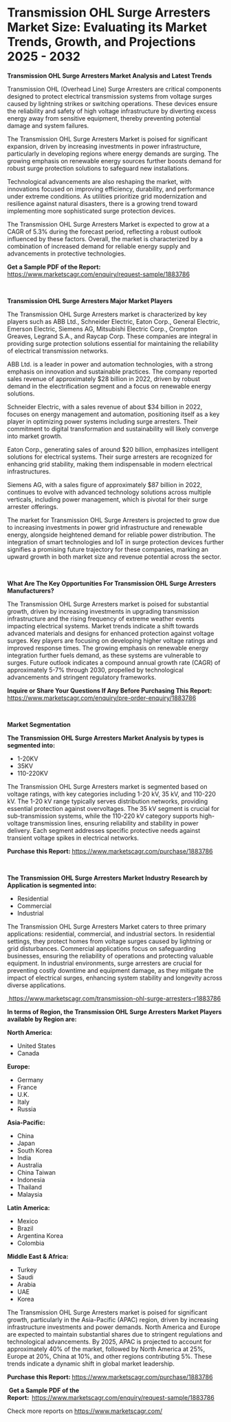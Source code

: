 <p><h1>Transmission OHL Surge Arresters Market Size: Evaluating its Market Trends, Growth, and Projections 2025 - 2032</h1></p><p><strong>Transmission OHL Surge Arresters Market Analysis and Latest Trends</strong></p>
<p><p>Transmission OHL (Overhead Line) Surge Arresters are critical components designed to protect electrical transmission systems from voltage surges caused by lightning strikes or switching operations. These devices ensure the reliability and safety of high voltage infrastructure by diverting excess energy away from sensitive equipment, thereby preventing potential damage and system failures.</p><p>The Transmission OHL Surge Arresters Market is poised for significant expansion, driven by increasing investments in power infrastructure, particularly in developing regions where energy demands are surging. The growing emphasis on renewable energy sources further boosts demand for robust surge protection solutions to safeguard new installations.</p><p>Technological advancements are also reshaping the market, with innovations focused on improving efficiency, durability, and performance under extreme conditions. As utilities prioritize grid modernization and resilience against natural disasters, there is a growing trend toward implementing more sophisticated surge protection devices.</p><p>The Transmission OHL Surge Arresters Market is expected to grow at a CAGR of 5.3% during the forecast period, reflecting a robust outlook influenced by these factors. Overall, the market is characterized by a combination of increased demand for reliable energy supply and advancements in protective technologies.</p></p>
<p><strong>Get a Sample PDF of the Report:&nbsp;</strong> <a href="https://www.marketscagr.com/enquiry/request-sample/1883786?utm_campaign=2326&utm_medium=2&utm_source=Github&utm_content=ia&utm_term=14022025&utm_id=transmission-ohl-surge-arresters">https://www.marketscagr.com/enquiry/request-sample/1883786</a></p>
<p>&nbsp;</p>
<p><strong>Transmission OHL Surge Arresters Major Market Players</strong></p>
<p><p>The Transmission OHL Surge Arresters market is characterized by key players such as ABB Ltd., Schneider Electric, Eaton Corp., General Electric, Emerson Electric, Siemens AG, Mitsubishi Electric Corp., Crompton Greaves, Legrand S.A., and Raycap Corp. These companies are integral in providing surge protection solutions essential for maintaining the reliability of electrical transmission networks.</p><p>ABB Ltd. is a leader in power and automation technologies, with a strong emphasis on innovation and sustainable practices. The company reported sales revenue of approximately $28 billion in 2022, driven by robust demand in the electrification segment and a focus on renewable energy solutions.</p><p>Schneider Electric, with a sales revenue of about $34 billion in 2022, focuses on energy management and automation, positioning itself as a key player in optimizing power systems including surge arresters. Their commitment to digital transformation and sustainability will likely converge into market growth.</p><p>Eaton Corp., generating sales of around $20 billion, emphasizes intelligent solutions for electrical systems. Their surge arresters are recognized for enhancing grid stability, making them indispensable in modern electrical infrastructures.</p><p>Siemens AG, with a sales figure of approximately $87 billion in 2022, continues to evolve with advanced technology solutions across multiple verticals, including power management, which is pivotal for their surge arrester offerings.</p><p>The market for Transmission OHL Surge Arresters is projected to grow due to increasing investments in power grid infrastructure and renewable energy, alongside heightened demand for reliable power distribution. The integration of smart technologies and IoT in surge protection devices further signifies a promising future trajectory for these companies, marking an upward growth in both market size and revenue potential across the sector.</p></p>
<p>&nbsp;</p>
<p><strong>What Are The Key Opportunities For Transmission OHL Surge Arresters Manufacturers?</strong></p>
<p><p>The Transmission OHL Surge Arresters market is poised for substantial growth, driven by increasing investments in upgrading transmission infrastructure and the rising frequency of extreme weather events impacting electrical systems. Market trends indicate a shift towards advanced materials and designs for enhanced protection against voltage surges. Key players are focusing on developing higher voltage ratings and improved response times. The growing emphasis on renewable energy integration further fuels demand, as these systems are vulnerable to surges. Future outlook indicates a compound annual growth rate (CAGR) of approximately 5-7% through 2030, propelled by technological advancements and stringent regulatory frameworks.</p></p>
<p><strong>Inquire or Share Your Questions If Any Before Purchasing This Report:</strong> <a href="https://www.marketscagr.com/enquiry/pre-order-enquiry/1883786?utm_campaign=2326&utm_medium=2&utm_source=Github&utm_content=ia&utm_term=14022025&utm_id=transmission-ohl-surge-arresters">https://www.marketscagr.com/enquiry/pre-order-enquiry/1883786</a></p>
<p>&nbsp;</p>
<p><strong>Market Segmentation</strong></p>
<p><strong>The Transmission OHL Surge Arresters Market Analysis by types is segmented into:</strong></p>
<p><ul><li>1-20KV</li><li>35KV</li><li>110-220KV</li></ul></p>
<p><p>The Transmission OHL Surge Arresters market is segmented based on voltage ratings, with key categories including 1-20 kV, 35 kV, and 110-220 kV. The 1-20 kV range typically serves distribution networks, providing essential protection against overvoltages. The 35 kV segment is crucial for sub-transmission systems, while the 110-220 kV category supports high-voltage transmission lines, ensuring reliability and stability in power delivery. Each segment addresses specific protective needs against transient voltage spikes in electrical networks.</p></p>
<p><strong>Purchase this Report:&nbsp;</strong><a href="https://www.marketscagr.com/purchase/1883786?utm_campaign=2326&utm_medium=2&utm_source=Github&utm_content=ia&utm_term=14022025&utm_id=transmission-ohl-surge-arresters">https://www.marketscagr.com/purchase/1883786</a></p>
<p>&nbsp;</p>
<p><strong>The Transmission OHL Surge Arresters Market Industry Research by Application is segmented into:</strong></p>
<p><ul><li>Residential</li><li>Commercial</li><li>Industrial</li></ul></p>
<p><p>The Transmission OHL Surge Arresters Market caters to three primary applications: residential, commercial, and industrial sectors. In residential settings, they protect homes from voltage surges caused by lightning or grid disturbances. Commercial applications focus on safeguarding businesses, ensuring the reliability of operations and protecting valuable equipment. In industrial environments, surge arresters are crucial for preventing costly downtime and equipment damage, as they mitigate the impact of electrical surges, enhancing system stability and longevity across diverse applications.</p></p>
<p><a href="https://www.marketscagr.com/transmission-ohl-surge-arresters-r1883786?utm_campaign=2326&utm_medium=2&utm_source=Github&utm_content=ia&utm_term=14022025&utm_id=transmission-ohl-surge-arresters">&nbsp;https://www.marketscagr.com/transmission-ohl-surge-arresters-r1883786</a></p>
<p><strong>In terms of Region, the Transmission OHL Surge Arresters Market Players available by Region are:</strong></p>
<p>
    <p> <strong> North America: </strong>
        <ul>
            <li>United States</li>
            <li>Canada</li>
        </ul>
        </p> 
    <p> <strong> Europe: </strong>
        <ul>
            <li>Germany</li>
            <li>France</li>
            <li>U.K.</li>
            <li>Italy</li>
            <li>Russia</li>
        </ul>
        </p> 
    <p> <strong> Asia-Pacific: </strong>
        <ul>
            <li>China</li>
            <li>Japan</li>
            <li>South Korea</li>
            <li>India</li>
            <li>Australia</li>
            <li>China Taiwan</li>
            <li>Indonesia</li>
            <li>Thailand</li>
            <li>Malaysia</li>
        </ul>
        </p> 
    <p> <strong> Latin America: </strong>
        <ul>
            <li>Mexico</li>
            <li>Brazil</li>
            <li>Argentina Korea</li>
            <li>Colombia</li>
        </ul>
        </p> 
    <p> <strong> Middle East & Africa: </strong>
        <ul>
            <li>Turkey</li>
            <li>Saudi</li>
            <li>Arabia</li>
            <li>UAE</li>
            <li>Korea</li>
        </ul>
    </p>
    </p>
<p><p>The Transmission OHL Surge Arresters market is poised for significant growth, particularly in the Asia-Pacific (APAC) region, driven by increasing infrastructure investments and power demands. North America and Europe are expected to maintain substantial shares due to stringent regulations and technological advancements. By 2025, APAC is projected to account for approximately 40% of the market, followed by North America at 25%, Europe at 20%, China at 10%, and other regions contributing 5%. These trends indicate a dynamic shift in global market leadership.</p></p>
<p><strong>Purchase this Report: </strong><a href="https://www.marketscagr.com/purchase/1883786?utm_campaign=2326&utm_medium=2&utm_source=Github&utm_content=ia&utm_term=14022025&utm_id=transmission-ohl-surge-arresters">https://www.marketscagr.com/purchase/1883786</a></p>
<p>&nbsp;<strong>Get a Sample PDF of the Report:&nbsp;&nbsp;</strong><a href="https://www.marketscagr.com/enquiry/request-sample/1883786?utm_campaign=2326&utm_medium=2&utm_source=Github&utm_content=ia&utm_term=14022025&utm_id=transmission-ohl-surge-arresters">https://www.marketscagr.com/enquiry/request-sample/1883786</a></p>
<p><strong></strong></p>
<p>Check more reports on <a href="https://www.marketscagr.com/?utm_campaign=2326&utm_medium=2&utm_source=Github&utm_content=ia&utm_term=14022025&utm_id=transmission-ohl-surge-arresters">https://www.marketscagr.com/</a></p>